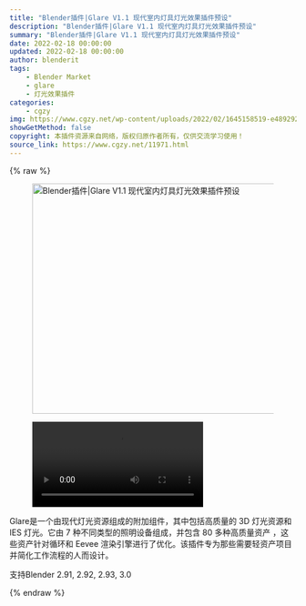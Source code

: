 ```yaml
---
title: "Blender插件|Glare V1.1 现代室内灯具灯光效果插件预设"
description: "Blender插件|Glare V1.1 现代室内灯具灯光效果插件预设"
summary: "Blender插件|Glare V1.1 现代室内灯具灯光效果插件预设"
date: 2022-02-18 00:00:00
updated: 2022-02-18 00:00:00
author: blenderit
tags: 
    - Blender Market
    - glare
    - 灯光效果插件
categories:
    - cgzy
img: https://www.cgzy.net/wp-content/uploads/2022/02/1645158519-e4892923cdf242f.jpg
showGetMethod: false
copyright: 本插件资源来自网络，版权归原作者所有，仅供交流学习使用！
source_link: https://www.cgzy.net/11971.html
---
```


{% raw %}
<div class="wp-block-image is-style-border-round-and-with-shadow"><figure class="aligncenter size-full"><img fetchpriority="high" decoding="async" width="720" height="405" src="https://www.cgzy.net/wp-content/uploads/2022/02/1645158278-c795dfff10a7c95.webp" class="wp-image-11972" srcset="https://www.cgzy.net/wp-content/uploads/2022/02/1645158278-c795dfff10a7c95.webp 720w, https://www.cgzy.net/wp-content/uploads/2022/02/1645158278-c795dfff10a7c95-512x288.webp 512w" sizes="(max-width: 720px) 100vw, 720px" title="Blender插件|Glare V1.1 现代室内灯具灯光效果插件预设" alt="Blender插件|Glare V1.1 现代室内灯具灯光效果插件预设"></figure></div><figure class="wp-block-video aligncenter"><video controls src="https://cloud.video.taobao.com//play/u/705956171/p/1/e/6/t/1/336135066509.mp4"></video></figure><p class="is-style-text-indent-2em">Glare是一个由现代灯光资源组成的附加组件，其中包括高质量的 3D 灯光资源和 IES 灯光。它由 7 种不同类型的照明设备组成，并包含 80 多种高质量资产 ，这些资产针对循环和 Eevee 渲染引擎进行了优化。该插件专为那些需要轻资产项目并简化工作流程的人而设计。</p><div class="wp-block-pandastudio-tips"><div class="tip success "><p>支持Blender 2.91, 2.92, 2.93, 3.0</p>
</div></div>
<div style="display: none">cgzy</div>
{% endraw %}